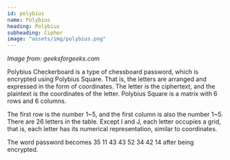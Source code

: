 ```yaml
---
id: polybius
name: Polybius
heading: Polybius
subheading: Cipher
image: "assets/img/polybius.png"
---
```

_Image from: geeksforgeeks.com_

Polybius Checkerboard is a type of chessboard password, which is encrypted using Polybius Square. That is, the letters are arranged and expressed in the form of coordinates. The letter is the ciphertext, and the plaintext is the coordinates of the letter. Polybius Square is a matrix with 6 rows and 6 columns.

The first row is the number 1~5, and the first column is also the number 1~5. There are 26 letters in the table. Except I and J, each letter occupies a grid, that is, each letter has its numerical representation, similar to coordinates.

The word password becomes 35 11 43 43 52 34 42 14 after being encrypted.

